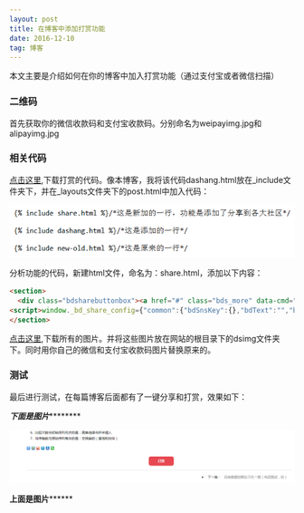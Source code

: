 ```yaml
---
layout: post
title: 在博客中添加打赏功能
date: 2016-12-10 
tag: 博客
---
```


本文主要是介绍如何在你的博客中加入打赏功能（通过支付宝或者微信扫描）

### 二维码

首先获取你的微信收款码和支付宝收款码。分别命名为weipayimg.jpg和alipayimg.jpg

### 相关代码

<a href="https://github.com/dearLilian/dearLilian.github.io/blob/master/_includes/dashang.html">点击这里</a>,下载打赏的代码。像本博客，我将该代码dashang.html放在_include文件夹下，并在_layouts文件夹下的post.html中加入代码：

![](/images/posts/dse/dscode.png)

分析功能的代码，新建html文件，命名为：share.html，添加以下内容：

```html
<section>
  <div class="bdsharebuttonbox"><a href="#" class="bds_more" data-cmd="more"></a><a href="#" class="bds_qzone" data-cmd="qzone" title="分享到QQ空间"></a><a href="#" class="bds_tsina" data-cmd="tsina" title="分享到新浪微博"></a><a href="#" class="bds_tqq" data-cmd="tqq" title="分享到腾讯微博"></a><a href="#" class="bds_renren" data-cmd="renren" title="分享到人人网"></a><a href="#" class="bds_weixin" data-cmd="weixin" title="分享到微信"></a></div>
<script>window._bd_share_config={"common":{"bdSnsKey":{},"bdText":"","bdMini":"2","bdMiniList":false,"bdPic":"","bdStyle":"0","bdSize":"16"},"share":{},"image":{"viewList":["qzone","tsina","tqq","renren","weixin"],"viewText":"分享到：","viewSize":"16"},"selectShare":{"bdContainerClass":null,"bdSelectMiniList":["qzone","tsina","tqq","renren","weixin"]}};with(document)0[(getElementsByTagName('head')[0]||body).appendChild(createElement('script')).src='http://bdimg.share.baidu.com/static/api/js/share.js?v=89860593.js?cdnversion='+~(-new Date()/36e5)];</script>
</section>
```

<a href="https://github.com/dearLilian/dearLilian.github.io/blob/master/dsimg/">点击这里</a>,下载所有的图片。并将这些图片放在网站的根目录下的dsimg文件夹下。同时用你自己的微信和支付宝收款码图片替换原来的。


### 测试

最后进行测试，在每篇博客后面都有了一键分享和打赏，效果如下：


***********下面是图片*******************

![评论和打赏效果](/images/posts/dse/dse.png)

************上面是图片******************